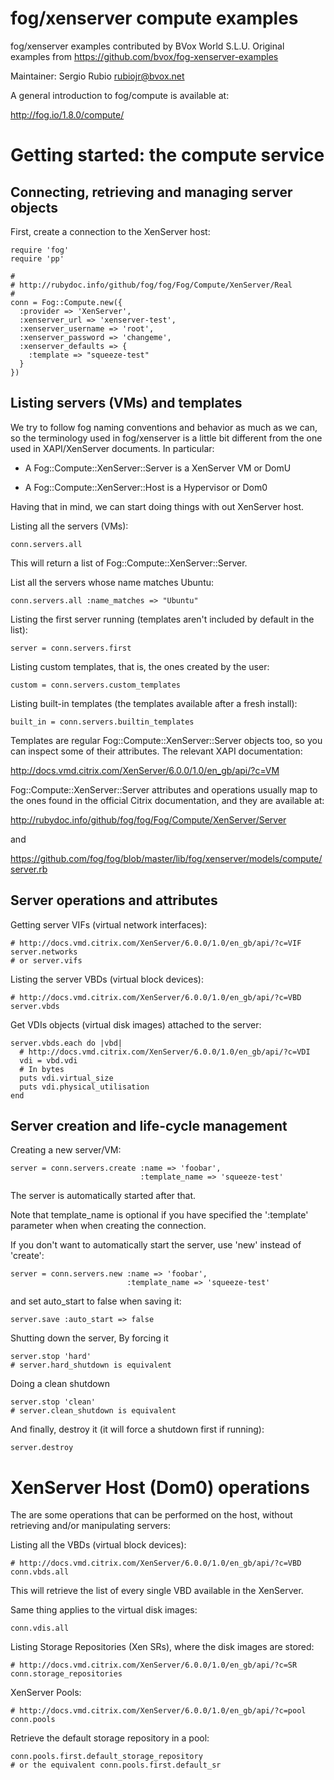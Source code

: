 # fog/xenserver compute examples

fog/xenserver examples contributed by BVox World S.L.U.
Original examples from https://github.com/bvox/fog-xenserver-examples

Maintainer: Sergio Rubio <rubiojr@bvox.net>

A general introduction to fog/compute is available at:

http://fog.io/1.8.0/compute/

# Getting started: the compute service

## Connecting, retrieving and managing server objects

First, create a connection to the XenServer host:

    require 'fog'
    require 'pp'
    
    #
    # http://rubydoc.info/github/fog/fog/Fog/Compute/XenServer/Real
    #
    conn = Fog::Compute.new({
      :provider => 'XenServer',
      :xenserver_url => 'xenserver-test',
      :xenserver_username => 'root',
      :xenserver_password => 'changeme',
      :xenserver_defaults => { 
        :template => "squeeze-test" 
      }
    })

## Listing servers (VMs) and templates

We try to follow fog naming conventions and behavior as much as we can, so the
terminology used in fog/xenserver is a little bit different from the one
used in XAPI/XenServer documents. In particular:

* A Fog::Compute::XenServer::Server is a XenServer VM or DomU

* A Fog::Compute::XenServer::Host is a Hypervisor or Dom0

Having that in mind, we can start doing things with out XenServer host.

Listing all the servers (VMs):

    conn.servers.all 

This will return a list of Fog::Compute::XenServer::Server.

List all the servers whose name matches Ubuntu:

    conn.servers.all :name_matches => "Ubuntu"

Listing the first server running (templates aren't included by default 
in the list):

    server = conn.servers.first

Listing custom templates, that is, the ones created by the user:

    custom = conn.servers.custom_templates

Listing built-in templates (the templates available after a fresh install):

    built_in = conn.servers.builtin_templates

Templates are regular Fog::Compute::XenServer::Server objects too, so you can
inspect some of their attributes. The relevant XAPI documentation:

http://docs.vmd.citrix.com/XenServer/6.0.0/1.0/en_gb/api/?c=VM

Fog::Compute::XenServer::Server attributes and operations usually map to the
ones found in the official Citrix documentation, and they are available at:

http://rubydoc.info/github/fog/fog/Fog/Compute/XenServer/Server

and 

https://github.com/fog/fog/blob/master/lib/fog/xenserver/models/compute/server.rb

## Server operations and attributes

Getting server VIFs (virtual network interfaces):

    # http://docs.vmd.citrix.com/XenServer/6.0.0/1.0/en_gb/api/?c=VIF
    server.networks
    # or server.vifs

Listing the server VBDs (virtual block devices):

    # http://docs.vmd.citrix.com/XenServer/6.0.0/1.0/en_gb/api/?c=VBD
    server.vbds


Get VDIs objects (virtual disk images) attached to the server:

    server.vbds.each do |vbd|
      # http://docs.vmd.citrix.com/XenServer/6.0.0/1.0/en_gb/api/?c=VDI
      vdi = vbd.vdi
      # In bytes
      puts vdi.virtual_size
      puts vdi.physical_utilisation
    end

## Server creation and life-cycle management

Creating a new server/VM:

    server = conn.servers.create :name => 'foobar',
                                 :template_name => 'squeeze-test'

The server is automatically started after that.

Note that template_name is optional if you have specified the ':template'
parameter when when creating the connection.

If you don't want to automatically start the server, use 'new' instead of 'create':

    server = conn.servers.new :name => 'foobar',
                              :template_name => 'squeeze-test'

and set auto_start to false when saving it:

    server.save :auto_start => false

Shutting down the server, By forcing it

    server.stop 'hard'
    # server.hard_shutdown is equivalent

Doing a clean shutdown

    server.stop 'clean'
    # server.clean_shutdown is equivalent

And finally, destroy it (it will force a shutdown first if running):

    server.destroy

# XenServer Host (Dom0) operations

The are some operations that can be performed on the host, without retrieving
and/or manipulating servers:

Listing all the VBDs (virtual block devices):

    # http://docs.vmd.citrix.com/XenServer/6.0.0/1.0/en_gb/api/?c=VBD
    conn.vbds.all

This will retrieve the list of every single VBD available in the XenServer.

Same thing applies to the virtual disk images:

    conn.vdis.all

Listing Storage Repositories (Xen SRs), where the disk images are stored:
    
    # http://docs.vmd.citrix.com/XenServer/6.0.0/1.0/en_gb/api/?c=SR
    conn.storage_repositories


XenServer Pools:

    # http://docs.vmd.citrix.com/XenServer/6.0.0/1.0/en_gb/api/?c=pool
    conn.pools


Retrieve the default storage repository in a pool:

    conn.pools.first.default_storage_repository
    # or the equivalent conn.pools.first.default_sr

